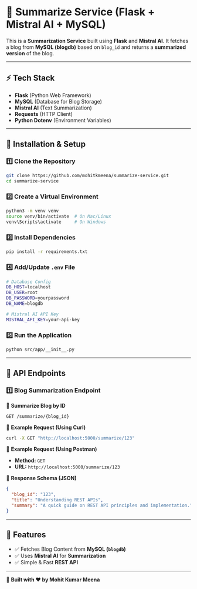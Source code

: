 # 🚀 Summarize Service (Flask + Mistral AI + MySQL)

This is a **Summarization Service** built using **Flask** and **Mistral AI**. It fetches a blog from **MySQL (blogdb)** based on `blog_id` and returns a **summarized version** of the blog.

---

## ⚡ Tech Stack
- **Flask** (Python Web Framework)
- **MySQL** (Database for Blog Storage)
- **Mistral AI** (Text Summarization)
- **Requests** (HTTP Client)
- **Python Dotenv** (Environment Variables)

---

## 🚀 Installation & Setup

### 1️⃣ Clone the Repository
```sh
git clone https://github.com/mohitkmeena/summarize-service.git
cd summarize-service
```

### 2️⃣ Create a Virtual Environment  
```sh
python3 -m venv venv
source venv/bin/activate  # On Mac/Linux
venv\Scripts\activate     # On Windows
```

### 3️⃣ Install Dependencies  
```sh
pip install -r requirements.txt
```

### 4️⃣ Add/Update `.env` File
```sh
# Database Config
DB_HOST=localhost
DB_USER=root
DB_PASSWORD=yourpassword
DB_NAME=blogdb

# Mistral AI API Key
MISTRAL_API_KEY=your-api-key
```

### 5️⃣ Run the Application  
```sh
python src/app/__init__.py
```

---

## 🔑 API Endpoints  

### 1️⃣ Blog Summarization Endpoint  

📌 **Summarize Blog by ID**  
```http
GET /summarize/{blog_id}
```
🔹 **Example Request (Using Curl)**
```sh
curl -X GET "http://localhost:5000/summarize/123"
```
🔹 **Example Request (Using Postman)**  
- **Method:** `GET`  
- **URL:** `http://localhost:5000/summarize/123`

🔹 **Response Schema (JSON)**
```json
{
  "blog_id": "123",
  "title": "Understanding REST APIs",
  "summary": "A quick guide on REST API principles and implementation."
}
```

---

## 🔐 Features  
- ✅ Fetches Blog Content from **MySQL (`blogdb`)**  
- ✅ Uses **Mistral AI** for **Summarization**  
- ✅ Simple & Fast **REST API**  

---
🚀 **Built with ❤️ by Mohit Kumar Meena**
